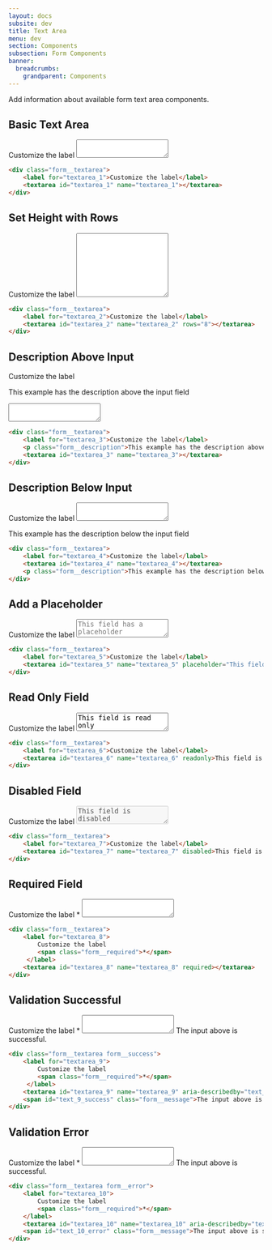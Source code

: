 ```yaml
---
layout: docs
subsite: dev
title: Text Area
menu: dev
section: Components
subsection: Form Components
banner:
  breadcrumbs:
    grandparent: Components
---
```


Add information about available form text area components.

## Basic Text Area

<div class="c-form">
  <div class="form__textarea">
      <label for="textarea_1">Customize the label</label>
      <textarea id="textarea_1" name="textarea_1"></textarea>
  </div>
</div>

```html
<div class="form__textarea">
    <label for="textarea_1">Customize the label</label>
    <textarea id="textarea_1" name="textarea_1"></textarea>
</div>
```

## Set Height with Rows

<div class="c-form">
  <div class="form__textarea">
      <label for="textarea_2">Customize the label</label>
      <textarea id="textarea_2" name="textarea_2" rows="8"></textarea>
  </div>
</div>

```html
<div class="form__textarea">
    <label for="textarea_2">Customize the label</label>
    <textarea id="textarea_2" name="textarea_2" rows="8"></textarea>
</div>
```

## Description Above Input

<div class="c-form">
  <div class="form__textarea">
      <label for="textarea_3">Customize the label</label>
      <p class="form__description">This example has the description above the input field</p>
      <textarea id="textarea_3" name="textarea_3"></textarea>
  </div>
</div>

```html
<div class="form__textarea">
    <label for="textarea_3">Customize the label</label>
    <p class="form__description">This example has the description above the input field</p>
    <textarea id="textarea_3" name="textarea_3"></textarea>
</div>
```

## Description Below Input

<div class="c-form">
  <div class="form__textarea">
      <label for="textarea_4">Customize the label</label>
      <textarea id="textarea_4" name="textarea_4"></textarea>
      <p class="form__description">This example has the description below the input field</p>
  </div>
</div>

```html
<div class="form__textarea">
    <label for="textarea_4">Customize the label</label>
    <textarea id="textarea_4" name="textarea_4"></textarea>
    <p class="form__description">This example has the description below the input field</p>
</div>
```

## Add a Placeholder

<div class="c-form">
  <div class="form__textarea">
      <label for="textarea_5">Customize the label</label>
      <textarea id="textarea_5" name="textarea_5" placeholder="This field has a placeholder"></textarea>
  </div>
</div>

```html
<div class="form__textarea">
    <label for="textarea_5">Customize the label</label>
    <textarea id="textarea_5" name="textarea_5" placeholder="This field has a placeholder"></textarea>
</div>
```

## Read Only Field

<div class="c-form">
  <div class="form__textarea">
      <label for="textarea_6">Customize the label</label>
      <textarea id="textarea_6" name="textarea_6" readonly>This field is read only</textarea>
  </div>
</div>

```html
<div class="form__textarea">
    <label for="textarea_6">Customize the label</label>
    <textarea id="textarea_6" name="textarea_6" readonly>This field is read only</textarea>
</div>
```

## Disabled Field

<div class="c-form">
  <div class="form__textarea">
      <label for="textarea_7">Customize the label</label>
      <textarea id="textarea_7" name="textarea_7" disabled>This field is disabled</textarea>
  </div>
</div>

```html
<div class="form__textarea">
    <label for="textarea_7">Customize the label</label>
    <textarea id="textarea_7" name="textarea_7" disabled>This field is disabled</textarea>
</div>
```

## Required Field

<div class="c-form">
  <div class="form__textarea">
      <label for="textarea_8">
          Customize the label
          <span class="form__required">*</span>
       </label>
      <textarea id="textarea_8" name="textarea_8" required></textarea>
  </div>
</div>

```html
<div class="form__textarea">
    <label for="textarea_8">
        Customize the label
        <span class="form__required">*</span>
     </label>
    <textarea id="textarea_8" name="textarea_8" required></textarea>
</div>
```

## Validation Successful

<div class="c-form">
  <div class="form__textarea form__success">
      <label for="textarea_9">
          Customize the label
          <span class="form__required">*</span>
      </label>
      <textarea id="textarea_9" name="textarea_9" aria-describedby="text_9_success" aria-invalid="false" required></textarea>
      <span id="text_9_success" class="form__message">The input above is successful.</span>
  </div>
</div>

```html
<div class="form__textarea form__success">
    <label for="textarea_9">
        Customize the label
        <span class="form__required">*</span>
     </label>
    <textarea id="textarea_9" name="textarea_9" aria-describedby="text_9_success" aria-invalid="false" required></textarea>
    <span id="text_9_success" class="form__message">The input above is successful.</span>
</div>
```

## Validation Error

<div class="c-form">
  <div class="form__textarea form__error">
      <label for="textarea_10">
          Customize the label
          <span class="form__required">*</span>
      </label>
      <textarea id="textarea_10" name="textarea_10" aria-describedby="text_10_error" aria-invalid="false" required></textarea>
      <span id="text_10_error" class="form__message">The input above is successful.</span>
  </div>
</div>

```html
<div class="form__textarea form__error">
    <label for="textarea_10">
        Customize the label
        <span class="form__required">*</span>
    </label>
    <textarea id="textarea_10" name="textarea_10" aria-describedby="text_10_error" aria-invalid="false" required></textarea>
    <span id="text_10_error" class="form__message">The input above is successful.</span>
</div>
```